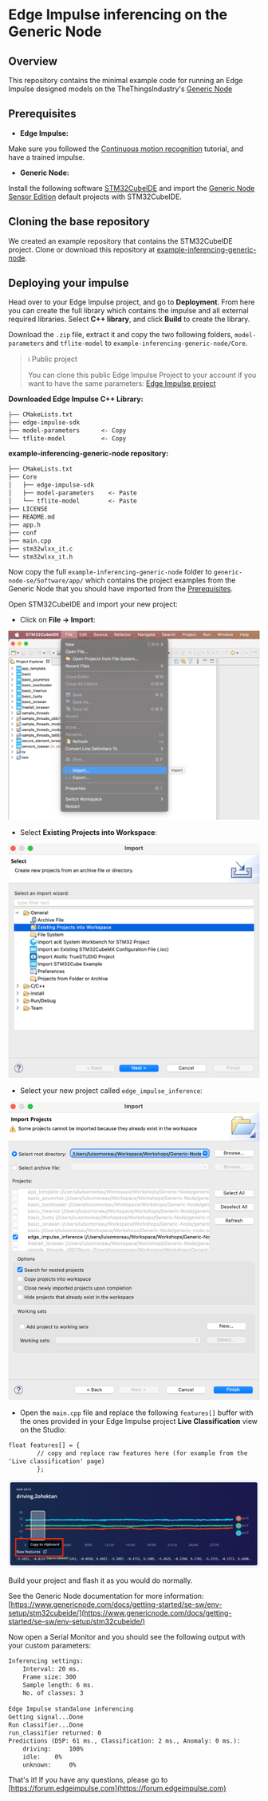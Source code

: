 # Edge Impulse inferencing on the Generic Node 

## Overview

This repository contains the minimal example code for running an Edge Impulse designed models on the TheThingsIndustry's [Generic Node](https://www.genericnode.com/docs/) 

## Prerequisites

* **Edge Impulse:**

Make sure you followed the [Continuous motion recognition](https://docs.edgeimpulse.com/docs/continuous-motion-recognition) tutorial, and have a trained impulse.

* **Generic Node:**

Install the following software [STM32CubeIDE](https://www.st.com/en/development-tools/stm32cubeide.html) and import the [Generic Node Sensor Edition](https://www.genericnode.com/docs/getting-started/se-sw/) default projects with STM32CubeIDE.


## Cloning the base repository

We created an example repository that contains the STM32CubeIDE project. Clone or download this repository at [example-inferencing-generic-node](https://github.com/edgeimpulse/example-inferencing-generic-node).

## Deploying your impulse

Head over to your Edge Impulse project, and go to **Deployment**. From here you can create the full library which contains the impulse and all external required libraries. Select **C++ library**, and click **Build** to create the library.

Download the `.zip` file, extract it and copy the two following folders, `model-parameters` and `tflite-model` to `example-inferencing-generic-node/Core`.

> ℹ️ Public project
> 
> You can clone this public Edge Impulse Project to your account if you want to have the same parameters: [Edge Impulse project](https://studio.edgeimpulse.com/public/74846/latest)


**Downloaded Edge Impulse C++ Library:**

```
├── CMakeLists.txt
├── edge-impulse-sdk
├── model-parameters      <- Copy
└── tflite-model          <- Copy
```

**example-inferencing-generic-node repository:**

```
├── CMakeLists.txt
├── Core
│   ├── edge-impulse-sdk
│   ├── model-parameters    <- Paste
│   └── tflite-model        <- Paste
├── LICENSE
├── README.md
├── app.h
├── conf
├── main.cpp
├── stm32wlxx_it.c
└── stm32wlxx_it.h
```

Now copy the full `example-inferencing-generic-node` folder to `generic-node-se/Software/app/` which contains the project examples from the Generic Node that you should have imported from the [Prerequisites](#Prerequisites).

Open STM32CubeIDE and import your new project:

* Click on **File -> Import**:

![import](assets/import.png)

* Select **Existing Projects into Workspace**:

![import-existing-project](assets/import-existing-project.png)

* Select your new project called `edge_impulse_inference`:

![select-project](assets/select-project.png)

* Open the `main.cpp` file and replace the following `features[]` buffer with the ones provided in your Edge Impulse project **Live Classification** view on the Studio:

```
float features[] = {
		// copy and replace raw features here (for example from the 'Live classification' page)
		};
```

![copy-raw-features](assets/copy-raw-features.png)

Build your project and flash it as you would do normally.

See the Generic Node documentation for more information: [https://www.genericnode.com/docs/getting-started/se-sw/env-setup/stm32cubeide/](https://www.genericnode.com/docs/getting-started/se-sw/env-setup/stm32cubeide/)

Now open a Serial Monitor and you should see the following output with your custom parameters:

```
Inferencing settings:
	Interval: 20 ms.
	Frame size: 300
	Sample length: 6 ms.
	No. of classes: 3

Edge Impulse standalone inferencing
Getting signal...Done
Run classifier...Done
run_classifier returned: 0
Predictions (DSP: 61 ms., Classification: 2 ms., Anomaly: 0 ms.): 
    driving: 	 100%
    idle: 	 0%
    unknown: 	 0%

```

That's it! If you have any questions, please go to [https://forum.edgeimpulse.com](https://forum.edgeimpulse.com)




